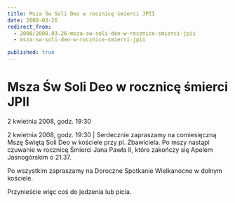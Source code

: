 ```yaml
---
title: Msza Św Soli Deo w rocznicę śmierci JPII
date: 2008-03-26
redirect_from: 
  - 2008/2008.03.26-msza-sw-soli-deo-w-rocznice-smierci-jpii
  - msza-sw-soli-deo-w-rocznice-smierci-jpii

published: true
---
```




# Msza Św Soli Deo w rocznicę śmierci JPII

<time>2 kwietnia 2008, godz. 19:30</time>

2 kwietnia 2008, godz. 19:30 | Serdecznie zapraszamy na comiesięczną Mszę Świętą Soli Deo w kościele przy pl. Zbawiciela. Po mszy nastąpi czuwanie w rocznicę Śmierci Jana Pawła II, które zakończy się Apelem Jasnogórskim o 21.37.

Po wszystkim zapraszamy na Doroczne Spotkanie Wielkanocne w dolnym kościele.

Przynieście więc coś do jedzenia lub picia.


<!--CONTENT FROM OLD SERVER (jos before 2013): 2 kwietnia 2008, godz. 19:30 | Serdecznie zapraszamy na comiesięczną Mszę Świętą Soli Deo w kościele przy pl. Zbawiciela. Po mszy nastąpi czuwanie w rocznicę Śmierci Jana Pawła II, które zakończy się Apelem Jasnogórskim o 21.37.

Po wszystkim zapraszamy na Doroczne Spotkanie Wielkanocne w dolnym kościele.

Przynieście więc coś do jedzenia lub picia.



         
-->

<!--{{json:{"created_date":"2008-03-26 16:40:34","publish_down":"0000-00-00 00:00:00","id":"600"}}}-->